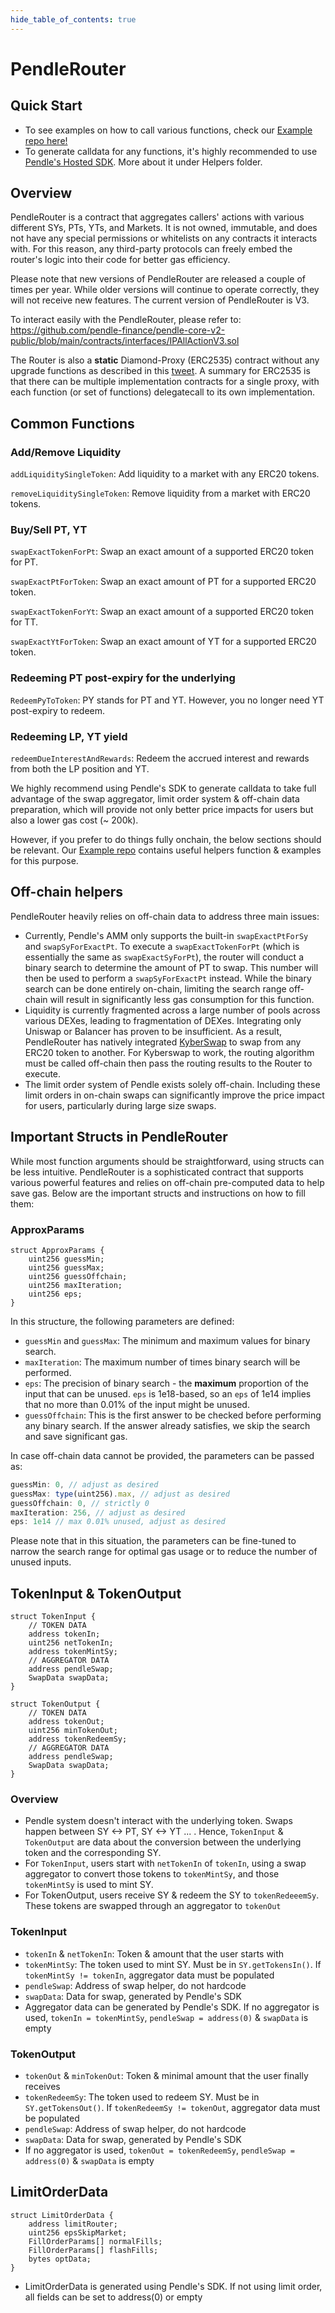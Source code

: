 ```yaml
---
hide_table_of_contents: true
---
```


# PendleRouter

## Quick Start

* To see examples on how to call various functions, check our [Example repo here!](https://github.com/pendle-finance/pendle-examples)
* To generate calldata for any functions, it's highly recommended to use [Pendle's Hosted SDK](https://api-v2.pendle.finance/sdk/). More about it under Helpers folder.

## Overview

PendleRouter is a contract that aggregates callers' actions with various different SYs, PTs, YTs, and Markets. It is not owned, immutable, and does not have any special permissions or whitelists on any contracts it interacts with. For this reason, any third-party protocols can freely embed the router's logic into their code for better gas efficiency.

Please note that new versions of PendleRouter are released a couple of times per year. While older versions will continue to operate correctly, they will not receive new features. The current version of PendleRouter is V3.

To interact easily with the PendleRouter, please refer to: https://github.com/pendle-finance/pendle-core-v2-public/blob/main/contracts/interfaces/IPAllActionV3.sol

The Router is also a **static** Diamond-Proxy (ERC2535) contract without any upgrade functions as described in this [tweet](https://twitter.com/mudgen/status/1630229952523272195/). A summary for ERC2535 is that there can be multiple implementation contracts for a single proxy, with each function (or set of functions) delegatecall to its own implementation.

## Common Functions

### Add/Remove Liquidity

`addLiquiditySingleToken`: Add liquidity to a market with any ERC20 tokens.

`removeLiquiditySingleToken`: Remove liquidity from a market with ERC20 tokens.

### Buy/Sell PT, YT ###

`swapExactTokenForPt`: Swap an exact amount of a supported ERC20 token for PT.

`swapExactPtForToken`: Swap an exact amount of PT for a supported ERC20 token.

`swapExactTokenForYt`: Swap an exact amount of a supported ERC20 token for TT.

`swapExactYtForToken`: Swap an exact amount of YT for a supported ERC20 token.

### Redeeming PT post-expiry for the underlying ###

`RedeemPyToToken`: PY stands for PT and YT. However, you no longer need YT post-expiry to redeem.

### Redeeming LP, YT yield ###

`redeemDueInterestAndRewards`: Redeem the accrued interest and rewards from both the LP position and YT.

We highly recommend using Pendle's SDK to generate calldata to take full advantage of the swap aggregator, limit order system & off-chain data preparation, which will provide not only better price impacts for users but also a lower gas cost (~ 200k).

However, if you prefer to do things fully onchain, the below sections should be relevant. Our [Example repo](https://github.com/pendle-finance/pendle-examples) contains useful helpers function & examples for this purpose.

## Off-chain helpers

PendleRouter heavily relies on off-chain data to address three main issues:

- Currently, Pendle's AMM only supports the built-in `swapExactPtForSy` and `swapSyForExactPt`. To execute a `swapExactTokenForPt` (which is essentially the same as `swapExactSyForPt`), the router will conduct a binary search to determine the amount of PT to swap. This number will then be used to perform a `swapSyForExactPt` instead. While the binary search can be done entirely on-chain, limiting the search range off-chain will result in significantly less gas consumption for this function.
- Liquidity is currently fragmented across a large number of pools across various DEXes, leading to fragmentation of DEXes. Integrating only Uniswap or Balancer has proven to be insufficient. As a result, PendleRouter has natively integrated [KyberSwap](https://kyberswap.com/) to swap from any ERC20 token to another. For Kyberswap to work, the routing algorithm must be called off-chain then pass the routing results to the Router to execute.
- The limit order system of Pendle exists solely off-chain. Including these limit orders in on-chain swaps can significantly improve the price impact for users, particularly during large size swaps.

## Important Structs in PendleRouter

While most function arguments should be straightforward, using structs can be less intuitive. PendleRouter is a sophisticated contract that supports various powerful features and relies on off-chain pre-computed data to help save gas. Below are the important structs and instructions on how to fill them:

### ApproxParams

```solidity
struct ApproxParams {
    uint256 guessMin;
    uint256 guessMax;
    uint256 guessOffchain;
    uint256 maxIteration;
    uint256 eps;
}
```

In this structure, the following parameters are defined:

- `guessMin` and `guessMax`: The minimum and maximum values for binary search.
- `maxIteration`: The maximum number of times binary search will be performed.
- `eps`: The precision of binary search - the **maximum** proportion of the input that can be unused. `eps` is 1e18-based, so an `eps` of 1e14 implies that no more than 0.01% of the input might be unused.
- `guessOffchain`: This is the first answer to be checked before performing any binary search. If the answer already satisfies, we skip the search and save significant gas.

In case off-chain data cannot be provided, the parameters can be passed as:

```jsx
guessMin: 0, // adjust as desired
guessMax: type(uint256).max, // adjust as desired
guessOffchain: 0, // strictly 0
maxIteration: 256, // adjust as desired
eps: 1e14 // max 0.01% unused, adjust as desired
```

Please note that in this situation, the parameters can be fine-tuned to narrow the search range for optimal gas usage or to reduce the number of unused inputs.


## TokenInput & TokenOutput
```solidity
struct TokenInput {
	// TOKEN DATA
	address tokenIn;
	uint256 netTokenIn;
	address tokenMintSy;
	// AGGREGATOR DATA
	address pendleSwap;
	SwapData swapData;
}

struct TokenOutput {
	// TOKEN DATA
	address tokenOut;
	uint256 minTokenOut;
	address tokenRedeemSy;
	// AGGREGATOR DATA
	address pendleSwap;
	SwapData swapData;
}
```

### Overview
* Pendle system doesn't interact with the underlying token. Swaps happen between SY <-> PT, SY <-> YT ... . Hence, `TokenInput` & `TokenOutput` are data about the conversion between the underlying token and the corresponding SY.
* For `TokenInput`, users start with `netTokenIn` of `tokenIn`, using a swap aggregator to convert those tokens to `tokenMintSy`, and those `tokenMintSy` is used to mint SY.
* For TokenOutput, users receive SY & redeem the SY to `tokenRedeeemSy`. These tokens are swapped through an aggregator to `tokenOut`

### TokenInput
* `tokenIn` & `netTokenIn`: Token & amount that the user starts with
* `tokenMintSy`: The token used to mint SY. Must be in `SY.getTokensIn()`. If `tokenMintSy != tokenIn`, aggregator data must be populated
* `pendleSwap`: Address of swap helper, do not hardcode
* `swapData`: Data for swap, generated by Pendle's SDK
* Aggregator data can be generated by Pendle's SDK. If no aggregator is used, `tokenIn = tokenMintSy`, `pendleSwap = address(0)` & `swapData` is empty
### TokenOutput
* `tokenOut` & `minTokenOut`: Token & minimal amount that the user finally receives
* `tokenRedeemSy`: The token used to redeem SY. Must be in `SY.getTokensOut()`. If `tokenRedeemSy != tokenOut`, aggregator data must be populated
* `pendleSwap`: Address of swap helper, do not hardcode
* `swapData`: Data for swap, generated by Pendle's SDK
* If no aggregator is used, `tokenOut = tokenRedeemSy`, `pendleSwap = address(0)` & `swapData` is empty

## LimitOrderData

```
struct LimitOrderData {
	address limitRouter;
	uint256 epsSkipMarket;
	FillOrderParams[] normalFills;
	FillOrderParams[] flashFills;
	bytes optData;
}
```

* LimitOrderData is generated using Pendle's SDK. If not using limit order, all fields can be set to address(0) or empty